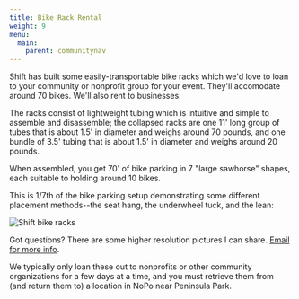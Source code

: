 ```yaml
---
title: Bike Rack Rental
weight: 9
menu:
  main:
    parent: communitynav
---
```


Shift has built some easily-transportable bike racks which we'd love to loan to your community or nonprofit group for your event.  They'll accomodate around 70 bikes.  We'll also rent to businesses.

The racks consist of lightweight tubing which is intuitive and simple to assemble and disassemble; the collapsed racks are one 11' long group of tubes that is about 1.5' in diameter and weighs around 70 pounds, and one bundle of 3.5' tubing that is about 1.5' in diameter and weighs around 20 pounds.

When assembled, you get 70' of bike parking in 7 "large sawhorse" shapes, each suitable to holding around 10 bikes.

This is 1/7th of the bike parking setup demonstrating some different placement methods--the seat hang, the underwheel tuck, and the lean: 

![Shift bike racks](/images/bikeracks.jpg)

Got questions? There are some higher resolution pictures I can share.  [Email for more info](mailto:bikeracks@shift2bikes.org).

We typically only loan these out to nonprofits or other community organizations for a few days at a time, and you must retrieve them from (and return them to) a location in NoPo near Peninsula Park.
